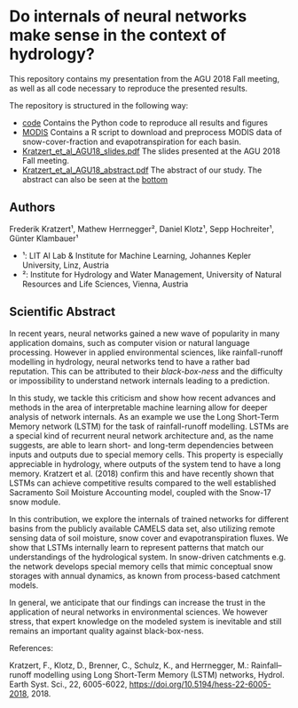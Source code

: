 # Do internals of neural networks make sense in the context of hydrology?

This repository contains my presentation from the AGU 2018 Fall meeting, as well as all code necessary to reproduce the presented results.

The repository is structured in the following way:

- [code](code/) Contains the Python code to reproduce all results and figures
- [MODIS](MODIS/) Contains a R script to download and preprocess MODIS data of snow-cover-fraction and evapotranspiration for each basin.
- [Kratzert_et_al_AGU18_slides.pdf](Kratzert_et_al_AGU18_slides.pdf) The slides presented at the AGU 2018 Fall meeting.
- [Kratzert_et_al_AGU18_abstract.pdf](Kratzert_et_al_AGU18_abstract.pdf) The abstract of our study. The abstract can also be seen at the [bottom](#Scientific-Abstract) 

## Authors
Frederik Kratzert¹, Mathew Herrnegger², Daniel Klotz¹, Sepp Hochreiter¹, Günter Klambauer¹

- ¹: LIT AI Lab & Institute for Machine Learning, Johannes Kepler University, Linz, Austria
- ²: Institute for Hydrology and Water Management, University of Natural Resources and Life Sciences, Vienna, Austria


## Scientific Abstract

In recent years, neural networks gained a new wave of popularity in many application domains, such as computer vision or natural language processing. However in applied environmental sciences, like rainfall-runoff modelling in hydrology, neural networks tend to have a rather bad reputation. This can be attributed to their _black-box-ness_ and the difficulty or impossibility to understand network internals leading to a prediction.

In this study, we tackle this criticism and show how recent advances and methods in the area of interpretable machine learning allow for deeper analysis of network internals. As an example we use the Long Short-Term Memory network (LSTM) for the task of rainfall-runoff modelling. LSTMs are a special kind of recurrent neural network architecture and, as the name suggests, are able to learn short- and long-term dependencies between inputs and outputs due to special memory cells. This property is especially appreciable in hydrology, where outputs of the system tend to have a long memory. Kratzert et al. (2018) confirm this and have recently shown that LSTMs can achieve competitive results compared to the well established Sacramento Soil Moisture Accounting model, coupled with the Snow-17 snow module.

In this contribution, we explore the internals of trained networks for different basins from the publicly available CAMELS data set, also utilizing remote sensing data of soil moisture, snow cover and evapotranspiration fluxes. We show that LSTMs internally learn to represent patterns that match our understandings of the hydrological system. In snow-driven catchments e.g. the network develops special memory cells that mimic conceptual snow storages with annual dynamics, as known from process-based catchment models.

In general, we anticipate that our findings can increase the trust in the application of neural networks in environmental sciences. We however stress, that expert knowledge on the modeled system is inevitable and still remains an important quality against black-box-ness.

References:

Kratzert, F., Klotz, D., Brenner, C., Schulz, K., and Herrnegger, M.: Rainfall–runoff modelling using Long Short-Term Memory (LSTM) networks, Hydrol. Earth Syst. Sci., 22, 6005-6022, https://doi.org/10.5194/hess-22-6005-2018, 2018. 
